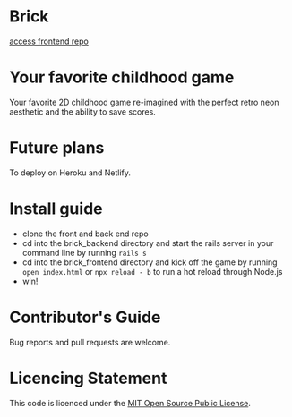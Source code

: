 # Brick

[access frontend repo](https://github.com/saschakala/brick_frontend)

# Your favorite childhood game

Your favorite 2D childhood game re-imagined with the perfect retro neon aesthetic and the ability to save scores.


# Future plans
To deploy on Heroku and Netlify.


# Install guide
- clone the front and back end repo
- cd into the brick_backend directory and start the rails server in your command line by running `rails s`
- cd into the brick_frontend directory and kick off the game by running ` open index.html ` or `npx reload - b` to run a hot reload through Node.js
- win!


# Contributor's Guide
Bug reports and pull requests are welcome.


# Licencing Statement
This code is licenced under the [MIT Open Source Public License](https://opensource.org/licenses/MIT).